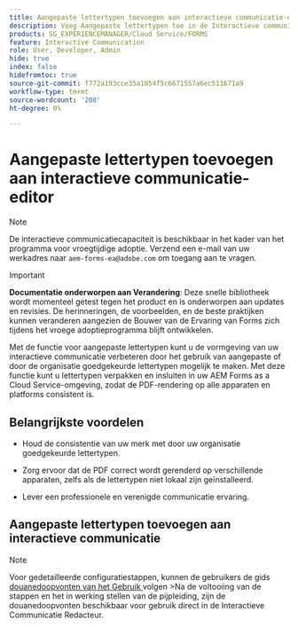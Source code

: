 ```yaml
---
title: Aangepaste lettertypen toevoegen aan interactieve communicatie-editor
description: Voeg Aangepaste lettertypen toe in de Interactieve communicatie-editor om het gebruik van aangepaste of door de organisatie goedgekeurde lettertypen mogelijk te maken.
products: SG_EXPERIENCEMANAGER/Cloud Service/FORMS
feature: Interactive Communication
role: User, Developer, Admin
hide: true
index: false
hidefromtoc: true
source-git-commit: f772a193cce35a1054f5c6671557a6ec511671a9
workflow-type: tm+mt
source-wordcount: '208'
ht-degree: 0%

---
```



# Aangepaste lettertypen toevoegen aan interactieve communicatie-editor

>[!NOTE]
>
> De interactieve communicatiecapaciteit is beschikbaar in het kader van het programma voor vroegtijdige adoptie. Verzend een e-mail van uw werkadres naar `aem-forms-ea@adobe.com` om toegang aan te vragen.

>[!IMPORTANT]
>
> **Documentatie onderworpen aan Verandering**: Deze snelle bibliotheek wordt momenteel getest tegen het product en is onderworpen aan updates en revisies. De herinneringen, de voorbeelden, en de beste praktijken kunnen veranderen aangezien de Bouwer van de Ervaring van Forms zich tijdens het vroege adoptieprogramma blijft ontwikkelen.

Met de functie voor aangepaste lettertypen kunt u de vormgeving van uw interactieve communicatie verbeteren door het gebruik van aangepaste of door de organisatie goedgekeurde lettertypen mogelijk te maken. Met deze functie kunt u lettertypen verpakken en insluiten in uw AEM Forms as a Cloud Service-omgeving, zodat de PDF-rendering op alle apparaten en platforms consistent is.

## Belangrijkste voordelen

- Houd de consistentie van uw merk met door uw organisatie goedgekeurde lettertypen.

- Zorg ervoor dat de PDF correct wordt gerenderd op verschillende apparaten, zelfs als de lettertypen niet lokaal zijn geïnstalleerd.

- Lever een professionele en verenigde communicatie ervaring.

## Aangepaste lettertypen toevoegen aan interactieve communicatie

>[!NOTE]
>
> Voor gedetailleerde configuratiestappen, kunnen de gebruikers de gids [ douanedoopvonten van het Gebruik ](https://experienceleague.adobe.com/nl/docs/experience-manager-cloud-service/content/forms/using-communications/use-custom-fonts) volgen
> &#x200B;>Na de voltooiing van de stappen en het in werking stellen van de pijpleiding, zijn de douanedoopvonten beschikbaar voor gebruik direct in de Interactieve Communicatie Redacteur.
